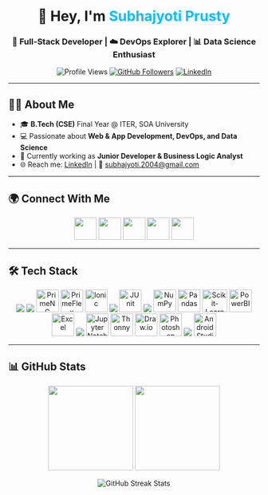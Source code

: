 <!-- Profile Header -->
<h1 align="center">👋 Hey, I'm <span style="color:#00BFFF;">Subhajyoti Prusty</span></h1>
<h3 align="center">🚀 Full-Stack Developer | ☁️ DevOps Explorer | 📊 Data Science Enthusiast</h3>

<p align="center">
  <img src="https://komarev.com/ghpvc/?username=subhajyoti-prusty&label=Profile%20views&color=blue&style=for-the-badge" alt="Profile Views" />
  <a href="https://github.com/subhajyoti-prusty?tab=followers"><img src="https://img.shields.io/github/followers/subhajyoti-prusty?logo=github&style=for-the-badge" alt="GitHub Followers" /></a>
  <a href="https://www.linkedin.com/in/subhajyoti-prusty-46b498257/"><img src="https://img.shields.io/badge/LinkedIn-Connect-blue?style=for-the-badge&logo=linkedin" alt="LinkedIn" /></a>
</p>

---

## 👨‍🎓 About Me
- 🎓 **B.Tech (CSE)** Final Year @ ITER, SOA University  
- 💻 Passionate about **Web & App Development, DevOps, and Data Science**  
- 🌟 Currently working as **Junior Developer & Business Logic Analyst**  
- 🌐 Reach me: [LinkedIn](https://www.linkedin.com/in/subhajyoti-prusty-46b498257/) | 📧 subhajyoti.2004@gmail.com  

---

## 🌍 Connect With Me
<p align="center">
  <a href="https://www.linkedin.com/in/subhajyoti-prusty-46b498257/" target="_blank"><img src="https://skillicons.dev/icons?i=linkedin" height="45"/></a>
  <a href="https://twitter.com/SubhajyotiPrus1" target="_blank"><img src="https://skillicons.dev/icons?i=twitter" height="45"/></a>
  <a href="https://github.com/subhajyoti-prusty" target="_blank"><img src="https://skillicons.dev/icons?i=github" height="45"/></a>
  <a href="https://leetcode.com/Subhajyoti-Prusty/" target="_blank"><img src="https://img.icons8.com/external-tal-revivo-shadow-tal-revivo/48/null/external-level-up-your-coding-skills-and-quickly-land-a-job-logo-shadow-tal-revivo.png" height="45"/></a>
  <a href="https://www.hackerrank.com/profile/subhajyoti_20041" target="_blank"><img src="https://img.icons8.com/windows/64/02b875/hackerrank.png" height="45"/></a>
</p>

---

## 🛠️ Tech Stack

<!-- ### 🔹 Languages  -->
<p align="center">
  <img src="https://skillicons.dev/icons?i=c,cpp,java,python,html,css,js,ts" />


<!-- ### 🔹 Frameworks, Libraries & Tools  -->

  <img src="https://skillicons.dev/icons?i=angular,bootstrap,tailwind,jquery,git,postman,figma" />
  <img src="https://www.primefaces.org/wp-content/uploads/2018/05/primeng-logo.png" height="45" title="PrimeNG"/> 
  <img src="https://pbs.twimg.com/profile_images/1662024981302132740/Y0uz-3YC_400x400.jpg" height="45" title="PrimeFlex"/> 
  <img src="https://cdn.iconscout.com/icon/free/png-256/free-ionic-3521510-2945013.png" height="45" title="Ionic"/>


<!-- ### 🔹 Backend & Databases  -->

  <img src="https://skillicons.dev/icons?i=spring,mysql,maven,gradle,hibernate" />
  <img src="https://junit.org/junit5/assets/img/junit5-logo.png" height="45" title="JUnit"/>


<!-- ### 🔹 Data Science & Analytics  -->

  <img src="https://skillicons.dev/icons?i=python" />
  <img src="https://cdn.worldvectorlogo.com/logos/numpy-1.svg" height="45" title="NumPy"/>
  <img src="https://upload.wikimedia.org/wikipedia/commons/thumb/2/22/Pandas_mark.svg/1200px-Pandas_mark.svg.png" height="45" title="Pandas"/>
  <img src="https://e7.pngegg.com/pngimages/39/4/png-clipart-logo-scikit-learn-python-github-machine-learning-text-orange.png" height="45"  width="50" title="Scikit-Learn"/>
  <img src="https://upload.wikimedia.org/wikipedia/commons/thumb/c/cf/New_Power_BI_Logo.svg/630px-New_Power_BI_Logo.svg.png" height="45" title="PowerBI"/>
  <img src="https://i.pinimg.com/736x/13/88/5f/13885f590c6070c7f106b0f19a17ab9b.jpg" height="45" title="Excel"/>


<!-- ### 🔹 IDEs & Tools   -->

  <img src="https://skillicons.dev/icons?i=vscode,eclipse,linux" />
  <img src="https://upload.wikimedia.org/wikipedia/commons/thumb/3/38/Jupyter_logo.svg/883px-Jupyter_logo.svg.png" height="45" title="Jupyter Notebook"/>
  <img src="https://upload.wikimedia.org/wikipedia/commons/e/e2/Thonny_logo.png" height="45" title="Thonny"/>
  <img src="https://upload.wikimedia.org/wikipedia/commons/thumb/3/3e/Diagrams.net_Logo.svg/1200px-Diagrams.net_Logo.svg.png" height="45" title="Draw.io"/>
  <img src="https://i.pinimg.com/originals/9c/ea/ba/9ceaba69b7a9f89158ff953107978f3e.png" height="45" title="Photoshop"/>
  <img src="https://skillicons.dev/icons?i=figma" />
  <img src="https://uxwing.com/wp-content/themes/uxwing/download/brands-and-social-media/android-studio-icon.png" height="45" title="Android Studio"/>
</p>

---

## 📊 GitHub Stats
<p align="center">
  <img src="https://github-readme-stats.vercel.app/api?username=subhajyoti-prusty&show_icons=true&theme=tokyonight" height="170px"/>
  <img src="https://github-readme-stats.vercel.app/api/top-langs/?username=subhajyoti-prusty&layout=compact&theme=tokyonight" height="170px"/>
</p>

<p align="center">
  <img src="https://github-readme-streak-stats.herokuapp.com/?user=subhajyoti-prusty&theme=tokyonight" alt="GitHub Streak Stats" />
</p>

